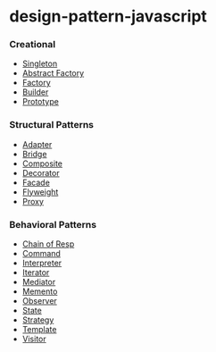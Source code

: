 # design-pattern-javascript

### Creational
* [Singleton](./src/singleton)
* [Abstract Factory](./src/abstract-factory)
* [Factory](./src/factory)
* [Builder](./src/builder)
* [Prototype](./src/prototype)

### Structural Patterns
* [Adapter](./src/adapter)
* [Bridge](./src/bridge)
* [Composite](./src/composite)
* [Decorator](./src/decorator)
* [Facade](./src/facade)
* [Flyweight](./src/flyweight)
* [Proxy](./src/proxy)

### Behavioral Patterns
* [Chain of Resp]()
* [Command]()
* [Interpreter]()
* [Iterator]()
* [Mediator]()
* [Memento]()
* [Observer]()
* [State]()
* [Strategy]()
* [Template]()
* [Visitor]()